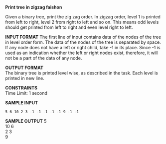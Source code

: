 **Print tree in zigzag faishon**

Given a binary tree, print the zig zag order. In zigzag order, level 1 is printed from left to right, level 2 from right to left and so on. This means odd levels should get printed from left to right and even level right to left.

**INPUT FORMAT**
The first line of input contains data of the nodes of the tree in level order form. The data of the nodes of the tree is separated by space. If any node does not have a left or right child, take -1 in its place. Since -1 is used as an indication whether the left or right nodes exist, therefore, it will not be a part of the data of any node.

**OUTPUT FORMAT**\
The binary tree is printed level wise, as described in the task. Each level is printed in new line.

**CONSTRAINTS**\
Time Limit: 1 second

**SAMPLE INPUT**
```
5 6 10 2 3 -1 -1 -1 -1 -1 9 -1 -1
```

**SAMPLE OUTPUT**
5\
10 6\
2 3\
9
